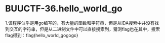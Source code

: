 # BUUCTF-36.hello_world_go

1.该程序似乎是用go编写的，有大量的函数和字符串，但是从IDA搜索中并没有找到交互的字符串，但是从二进制文件中可以直接搜索到，猜测flag也在其中，搜索flag得到：flag{hello_world_gogogo}